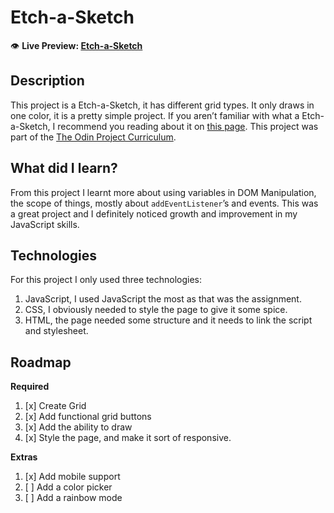 # Etch-a-Sketch

👁️ **Live Preview: [Etch-a-Sketch](https://devonthedeveloper.github.io/Etch-a-Sketch)**

## Description

This project is a Etch-a-Sketch, it has different grid types. It only draws in one color, it is a pretty simple project. 
If you aren’t familiar with what a Etch-a-Sketch, I recommend you reading about it on [this page](https://en.wikipedia.org/wiki/Etch_A_Sketch).
This project was part of the [The Odin Project Curriculum](https://theodinproject.com/about).

## What did I learn?

From this project I learnt more about using variables in DOM Manipulation, the scope of things, mostly about `addEventListener`’s and events. This was a great project and I definitely noticed growth and improvement in my JavaScript skills.

## Technologies

For this project I only used three technologies:
1. JavaScript, I used JavaScript the most as that was the assignment.
2. CSS, I obviously needed to style the page to give it some spice.
3. HTML, the page needed some structure and it needs to link the script and stylesheet.

## Roadmap

**Required**
1. [x] Create Grid
2. [x] Add functional grid buttons
3. [x] Add the ability to draw
4. [x] Style the page, and make it sort of responsive.

**Extras**
1. [x] Add mobile support
2. [ ] Add a color picker
3. [ ] Add a rainbow mode
